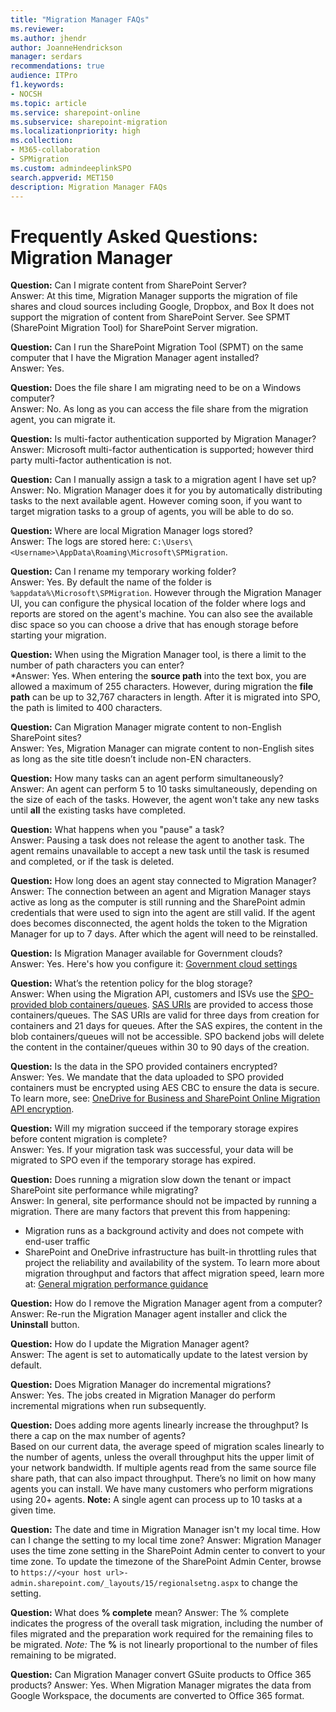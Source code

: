 ```yaml
---
title: "Migration Manager FAQs"
ms.reviewer: 
ms.author: jhendr
author: JoanneHendrickson
manager: serdars
recommendations: true
audience: ITPro
f1.keywords:
- NOCSH
ms.topic: article
ms.service: sharepoint-online
ms.subservice: sharepoint-migration
ms.localizationpriority: high
ms.collection: 
- M365-collaboration
- SPMigration
ms.custom: admindeeplinkSPO
search.appverid: MET150
description: Migration Manager FAQs
---
```


# Frequently Asked Questions: Migration Manager

**Question:** Can I migrate content from SharePoint Server? </br>
Answer:   At this time, Migration Manager supports the migration of file shares and cloud sources including Google, Dropbox, and Box  It does not support the migration of content from SharePoint Server.  See SPMT (SharePoint Migration Tool) for SharePoint Server migration.

**Question:** Can I run the SharePoint Migration Tool (SPMT) on the same computer that I have the Migration Manager agent installed?</br>
Answer:   Yes.

**Question:** Does the file share I am migrating need to be on a Windows computer?</br>
Answer:    No.  As long as you can access the file share from the migration agent, you can migrate it.

**Question:** Is multi-factor authentication supported by Migration Manager?</br>
Answer:    Microsoft multi-factor authentication is supported; however third party multi-factor authentication is not.

**Question:** Can I manually assign a task to a migration agent I have set up?</br>
Answer:   No. Migration Manager does it for you by automatically distributing tasks to the next available agent. However coming soon, if you want to target migration tasks to a group of agents, you will be able to do so.

**Question:** Where are local Migration Manager logs stored?</br>
Answer: The logs are stored here:  `C:\Users\<Username>\AppData\Roaming\Microsoft\SPMigration`.

**Question:** Can I rename my temporary working folder?</br>
Answer: Yes. By default the name of the folder is `%appdata%\Microsoft\SPMigration`.  However through the Migration Manager UI, you can configure the physical location of the folder where logs and reports are stored on the agent's machine. You can also see the available disc space so you can choose a drive that has enough storage before starting your migration.

**Question:** When using the Migration Manager tool, is there a limit to the number of path characters you can enter?</br>
*Answer: Yes. When entering the **source path** into the text box, you are allowed a maximum of 255 characters.  However, during migration the **file path** can be up to 32,767 characters in length.  After it is migrated into SPO, the path is limited to 400 characters.

**Question:** Can Migration Manager migrate content to non-English SharePoint sites?</br>
Answer: Yes, Migration Manager can migrate content to non-English sites as long as the site title doesn’t include non-EN characters.

**Question:** How many tasks can an agent perform simultaneously? </br>
Answer: An agent can perform 5 to 10 tasks simultaneously, depending on the size of each of the tasks.  However, the agent won't take any new tasks until **all** the existing tasks have completed.


**Question:** What happens when you "pause" a task?</br>
Answer: Pausing a task does not release the agent to another task. The agent remains unavailable to accept a new task until the task is resumed and completed, or if the task is deleted. 

**Question:** How long does an agent stay connected to Migration Manager?</br>
Answer:  The connection between an agent and Migration Manager stays active as long as the computer is still running and the SharePoint admin credentials that were used to sign into the agent are still valid. If the agent does becomes disconnected, the agent holds the token to the Migration Manager for up to 7 days. After which the agent will need to be reinstalled.

**Question:**  Is Migration Manager available for Government clouds?</br>
Answer:  Yes. Here's how you configure it: [Government cloud settings](./mm-gov-cloud.md)

**Question:**   What’s the retention policy for the blog storage?</br>
Answer:  When using the Migration API, customers and ISVs use the [SPO-provided blob containers/queues](/sharepoint/dev/apis/migration-api-azure-container-and-queue). [SAS URIs](/azure/storage/common/storage-sas-overview) are provided to access those containers/queues. The SAS URIs are valid for three days from creation for containers and 21 days for queues. After the SAS expires, the content in the blob containers/queues will not be accessible. SPO backend jobs will delete the content in the container/queues within 30 to 90 days of the creation.
 
**Question:**  Is the data in the SPO provided containers encrypted?</br>
Answer: Yes. We mandate that the data uploaded to SPO provided containers must be encrypted using AES CBC to ensure the data is secure. To learn more, see: [OneDrive for Business and SharePoint Online Migration API encryption](/sharepoint/dev/apis/migration-api-encryption).

**Question:**  Will my migration succeed if the temporary storage expires before content migration is complete?</br>
Answer: Yes. If your migration task was successful, your data will be migrated to SPO even if the temporary storage has expired.

**Question:**  Does running a migration slow down the tenant or impact SharePoint site performance while migrating? </br> 
Answer:  In general, site performance should not be impacted by running a migration.  There are many factors that prevent this from happening:
- Migration runs as a background activity and does not compete with end-user traffic
- SharePoint and OneDrive infrastructure has built-in throttling rules that project the reliability and availability of the system. To learn more about migration throughput and factors that affect migration speed, learn more at:  [General migration performance guidance](./sharepoint-online-and-onedrive-migration-speed.md)

**Question:** How do I remove the Migration Manager agent from a computer? </br>
Answer: Re-run the Migration Manager agent installer and click the **Uninstall** button.

**Question:** How do I update the Migration Manager agent? </br>
Answer: The agent is set to automatically update to the latest version by default.

**Question:** Does Migration Manager do incremental migrations? </br>
Answer:  Yes.  The jobs created in Migration Manager do perform incremental migrations when run subsequently. 

**Question:**  Does adding more agents linearly increase the throughput? Is there a cap on the max number of agents?</br>
Based on our current data, the average speed of migration scales linearly to the number of agents, unless the overall throughput hits the upper limit of your network bandwidth. If multiple agents read from the same source file share path, that can also impact throughput. There’s no limit on how many agents you can install. We have many customers who perform migrations using 20+ agents.  **Note:** A single agent can process up to 10 tasks at a given time.

**Question:**  The date and time in Migration Manager isn't my local time. How can I change the setting to my local time zone? 
Answer:  Migration Manager uses the time zone setting in the SharePoint Admin center to convert to your time zone. To update the timezone of the SharePoint Admin Center, browse to `https://<your host url>-admin.sharepoint.com/_layouts/15/regionalsetng.aspx` to change the setting.

**Question:**  What does **% complete** mean?
Answer:  The % complete indicates the progress of the overall task migration, including the number of files migrated and the preparation work required for the remaining files to be migrated. *Note:* The **%** is not linearly proportional to the number of files remaining to be migrated.

**Question:**  Can Migration Manager convert GSuite products to Office 365 products?
Answer:  Yes.  When Migration Manager migrates the data from Google Workspace, the documents are converted to Office 365 format.
